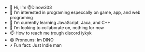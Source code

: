 - 👋 Hi, I’m @Dinow303
- 👀 I’m interested in programing especcally on game, app, and web programing
- 🌱 I’m currently learning JavaScript, Jaca, and C++
- 💞️ I’m looking to collaborate on, nothing for now
- 📫 How to reach me trough discord iykyk
- 😄 Pronouns: Im DINO
- ⚡ Fun fact: Just Indie man

<!---
Dinow303/Dinow303 is a ✨ special ✨ repository because its `README.md` (this file) appears on your GitHub profile.
You can click the Preview link to take a look at your changes.
--->
